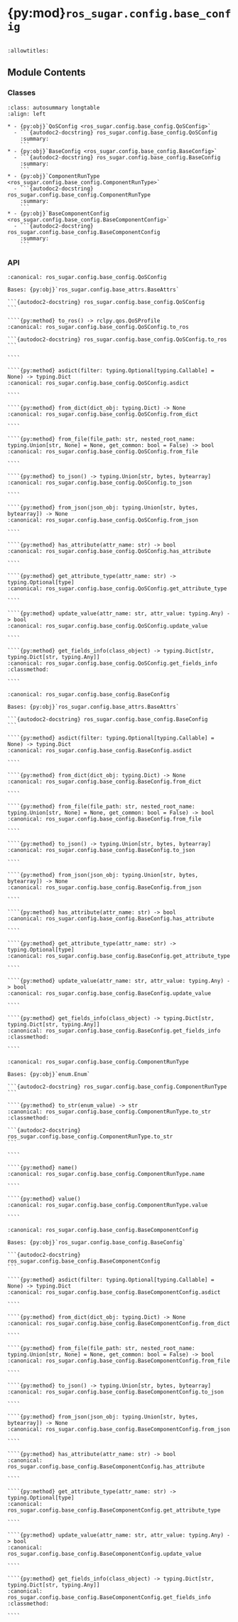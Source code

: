 # {py:mod}`ros_sugar.config.base_config`

```{py:module} ros_sugar.config.base_config
```

```{autodoc2-docstring} ros_sugar.config.base_config
:allowtitles:
```

## Module Contents

### Classes

````{list-table}
:class: autosummary longtable
:align: left

* - {py:obj}`QoSConfig <ros_sugar.config.base_config.QoSConfig>`
  - ```{autodoc2-docstring} ros_sugar.config.base_config.QoSConfig
    :summary:
    ```
* - {py:obj}`BaseConfig <ros_sugar.config.base_config.BaseConfig>`
  - ```{autodoc2-docstring} ros_sugar.config.base_config.BaseConfig
    :summary:
    ```
* - {py:obj}`ComponentRunType <ros_sugar.config.base_config.ComponentRunType>`
  - ```{autodoc2-docstring} ros_sugar.config.base_config.ComponentRunType
    :summary:
    ```
* - {py:obj}`BaseComponentConfig <ros_sugar.config.base_config.BaseComponentConfig>`
  - ```{autodoc2-docstring} ros_sugar.config.base_config.BaseComponentConfig
    :summary:
    ```
````

### API

`````{py:class} QoSConfig
:canonical: ros_sugar.config.base_config.QoSConfig

Bases: {py:obj}`ros_sugar.config.base_attrs.BaseAttrs`

```{autodoc2-docstring} ros_sugar.config.base_config.QoSConfig
```

````{py:method} to_ros() -> rclpy.qos.QoSProfile
:canonical: ros_sugar.config.base_config.QoSConfig.to_ros

```{autodoc2-docstring} ros_sugar.config.base_config.QoSConfig.to_ros
```

````

````{py:method} asdict(filter: typing.Optional[typing.Callable] = None) -> typing.Dict
:canonical: ros_sugar.config.base_config.QoSConfig.asdict

````

````{py:method} from_dict(dict_obj: typing.Dict) -> None
:canonical: ros_sugar.config.base_config.QoSConfig.from_dict

````

````{py:method} from_file(file_path: str, nested_root_name: typing.Union[str, None] = None, get_common: bool = False) -> bool
:canonical: ros_sugar.config.base_config.QoSConfig.from_file

````

````{py:method} to_json() -> typing.Union[str, bytes, bytearray]
:canonical: ros_sugar.config.base_config.QoSConfig.to_json

````

````{py:method} from_json(json_obj: typing.Union[str, bytes, bytearray]) -> None
:canonical: ros_sugar.config.base_config.QoSConfig.from_json

````

````{py:method} has_attribute(attr_name: str) -> bool
:canonical: ros_sugar.config.base_config.QoSConfig.has_attribute

````

````{py:method} get_attribute_type(attr_name: str) -> typing.Optional[type]
:canonical: ros_sugar.config.base_config.QoSConfig.get_attribute_type

````

````{py:method} update_value(attr_name: str, attr_value: typing.Any) -> bool
:canonical: ros_sugar.config.base_config.QoSConfig.update_value

````

````{py:method} get_fields_info(class_object) -> typing.Dict[str, typing.Dict[str, typing.Any]]
:canonical: ros_sugar.config.base_config.QoSConfig.get_fields_info
:classmethod:

````

`````

`````{py:class} BaseConfig
:canonical: ros_sugar.config.base_config.BaseConfig

Bases: {py:obj}`ros_sugar.config.base_attrs.BaseAttrs`

```{autodoc2-docstring} ros_sugar.config.base_config.BaseConfig
```

````{py:method} asdict(filter: typing.Optional[typing.Callable] = None) -> typing.Dict
:canonical: ros_sugar.config.base_config.BaseConfig.asdict

````

````{py:method} from_dict(dict_obj: typing.Dict) -> None
:canonical: ros_sugar.config.base_config.BaseConfig.from_dict

````

````{py:method} from_file(file_path: str, nested_root_name: typing.Union[str, None] = None, get_common: bool = False) -> bool
:canonical: ros_sugar.config.base_config.BaseConfig.from_file

````

````{py:method} to_json() -> typing.Union[str, bytes, bytearray]
:canonical: ros_sugar.config.base_config.BaseConfig.to_json

````

````{py:method} from_json(json_obj: typing.Union[str, bytes, bytearray]) -> None
:canonical: ros_sugar.config.base_config.BaseConfig.from_json

````

````{py:method} has_attribute(attr_name: str) -> bool
:canonical: ros_sugar.config.base_config.BaseConfig.has_attribute

````

````{py:method} get_attribute_type(attr_name: str) -> typing.Optional[type]
:canonical: ros_sugar.config.base_config.BaseConfig.get_attribute_type

````

````{py:method} update_value(attr_name: str, attr_value: typing.Any) -> bool
:canonical: ros_sugar.config.base_config.BaseConfig.update_value

````

````{py:method} get_fields_info(class_object) -> typing.Dict[str, typing.Dict[str, typing.Any]]
:canonical: ros_sugar.config.base_config.BaseConfig.get_fields_info
:classmethod:

````

`````

`````{py:class} ComponentRunType(*args, **kwds)
:canonical: ros_sugar.config.base_config.ComponentRunType

Bases: {py:obj}`enum.Enum`

```{autodoc2-docstring} ros_sugar.config.base_config.ComponentRunType
```

````{py:method} to_str(enum_value) -> str
:canonical: ros_sugar.config.base_config.ComponentRunType.to_str
:classmethod:

```{autodoc2-docstring} ros_sugar.config.base_config.ComponentRunType.to_str
```

````

````{py:method} name()
:canonical: ros_sugar.config.base_config.ComponentRunType.name

````

````{py:method} value()
:canonical: ros_sugar.config.base_config.ComponentRunType.value

````

`````

`````{py:class} BaseComponentConfig
:canonical: ros_sugar.config.base_config.BaseComponentConfig

Bases: {py:obj}`ros_sugar.config.base_config.BaseConfig`

```{autodoc2-docstring} ros_sugar.config.base_config.BaseComponentConfig
```

````{py:method} asdict(filter: typing.Optional[typing.Callable] = None) -> typing.Dict
:canonical: ros_sugar.config.base_config.BaseComponentConfig.asdict

````

````{py:method} from_dict(dict_obj: typing.Dict) -> None
:canonical: ros_sugar.config.base_config.BaseComponentConfig.from_dict

````

````{py:method} from_file(file_path: str, nested_root_name: typing.Union[str, None] = None, get_common: bool = False) -> bool
:canonical: ros_sugar.config.base_config.BaseComponentConfig.from_file

````

````{py:method} to_json() -> typing.Union[str, bytes, bytearray]
:canonical: ros_sugar.config.base_config.BaseComponentConfig.to_json

````

````{py:method} from_json(json_obj: typing.Union[str, bytes, bytearray]) -> None
:canonical: ros_sugar.config.base_config.BaseComponentConfig.from_json

````

````{py:method} has_attribute(attr_name: str) -> bool
:canonical: ros_sugar.config.base_config.BaseComponentConfig.has_attribute

````

````{py:method} get_attribute_type(attr_name: str) -> typing.Optional[type]
:canonical: ros_sugar.config.base_config.BaseComponentConfig.get_attribute_type

````

````{py:method} update_value(attr_name: str, attr_value: typing.Any) -> bool
:canonical: ros_sugar.config.base_config.BaseComponentConfig.update_value

````

````{py:method} get_fields_info(class_object) -> typing.Dict[str, typing.Dict[str, typing.Any]]
:canonical: ros_sugar.config.base_config.BaseComponentConfig.get_fields_info
:classmethod:

````

`````
